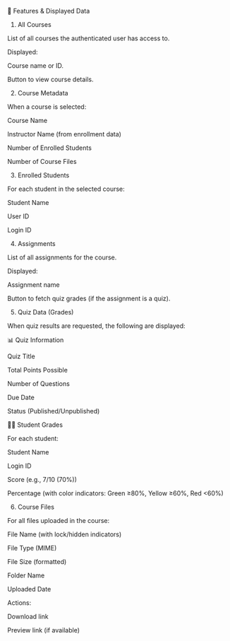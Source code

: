 🚀 Features & Displayed Data
1. All Courses

List of all courses the authenticated user has access to.

Displayed:

Course name or ID.

Button to view course details.

2. Course Metadata

When a course is selected:

Course Name

Instructor Name (from enrollment data)

Number of Enrolled Students

Number of Course Files

3. Enrolled Students

For each student in the selected course:

Student Name

User ID

Login ID

4. Assignments

List of all assignments for the course.

Displayed:

Assignment name

Button to fetch quiz grades (if the assignment is a quiz).

5. Quiz Data (Grades)

When quiz results are requested, the following are displayed:

📊 Quiz Information

Quiz Title

Total Points Possible

Number of Questions

Due Date

Status (Published/Unpublished)

👩‍🎓 Student Grades

For each student:

Student Name

Login ID

Score (e.g., 7/10 (70%))

Percentage (with color indicators: Green ≥80%, Yellow ≥60%, Red <60%)

6. Course Files

For all files uploaded in the course:

File Name (with lock/hidden indicators)

File Type (MIME)

File Size (formatted)

Folder Name

Uploaded Date

Actions:

Download link

Preview link (if available)